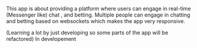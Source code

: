 This app is about providing a platform where users can engage in real-time (Messenger like) chat , and betting. 
Multiple people can engage in chatting and betting based on websockets which makes the app very responsive.

(Learning a lot by just developing so some parts of the app will be refactored)
In developement
